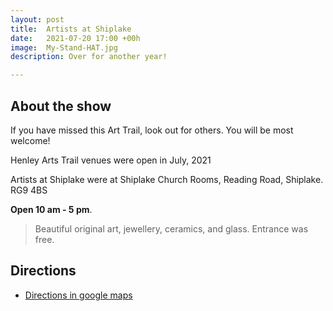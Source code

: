 ```yaml
---
layout: post
title:  Artists at Shiplake
date:   2021-07-20 17:00 +00h
image:  My-Stand-HAT.jpg
description: Over for another year!

---
```


## About the show

If you have missed this Art Trail, look out for others. You will be most welcome!

Henley Arts Trail venues were open in July, 2021

Artists at Shiplake were at Shiplake Church Rooms, Reading Road, Shiplake. RG9 4BS

**Open 10 am - 5 pm**.

>Beautiful original art, jewellery, ceramics, and glass.
>Entrance was free. 

## Directions

* [Directions in google maps](https://goo.gl/maps/JBmPfXMcrqMnUiBm6)
